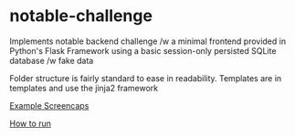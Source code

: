 # notable-challenge

Implements notable backend challenge /w a minimal frontend provided in Python's Flask Framework
using a basic session-only persisted SQLite database /w fake data

Folder structure is fairly standard to ease in readability. Templates are in templates and use the jinja2 framework

[Example Screencaps](https://imgur.com/a/d3kZQGZ)

[How to run](https://github.com/RONNCC/notable-challenge/blob/master/flask_app/RUN.md)
